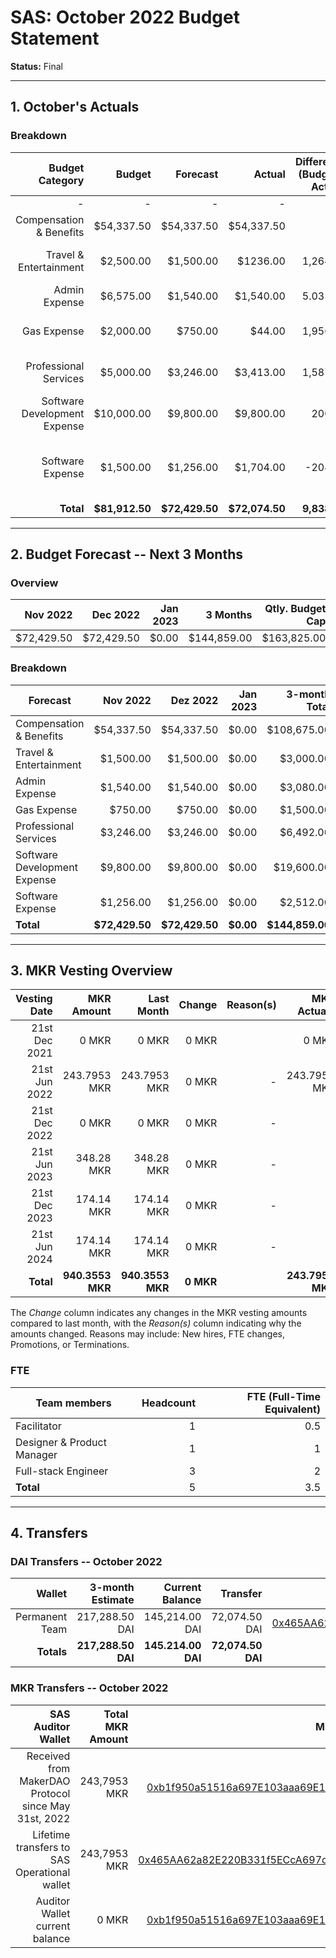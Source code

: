 # SAS: October 2022 Budget Statement

**Status:** Final

---
## 1. October's Actuals

### Breakdown

| Budget Category                          | Budget       | Forecast      | Actual       |Difference (Budget - Actual)|Difference (Forecast - Actual)|   Payments   |   Comment     |
|-----------------------------------------:|-------------:|--------------:|-------------:|---------------------------:|-----------------------------:|-------------:|--------------:|
|                                         -|             -|              -|             -|                           -|                             -|    $72,074.50|              -|
| Compensation & Benefits                  |    $54,337.50|     $54,337.50|    $54,337.50|                           0|                             0|             -|              -|  
| Travel & Entertainment                   |     $2,500.00|      $1,500.00|      $1236.00|                    1,264.00|                        264.00|             -|Less traveling than planned|
| Admin Expense                            |     $6,575.00|      $1,540.00|     $1,540.00|                    5.035.00|                             0|             -|              |
| Gas Expense                              |     $2,000.00|        $750.00|        $44.00|                    1,956.00|                        706.00|             -|lower gas fees than expected|
| Professional Services                    |     $5,000.00|      $3,246.00|     $3,413.00|                    1,587.00|                       -167.00|             -|Spend more on tax advisor|              -|
| Software Development Expense             |    $10,000.00|      $9,800.00|     $9,800.00|                      200.00|                             0|             -|               |
| Software Expense                         |     $1,500.00|      $1,256.00|     $1,704.00|                     -204.00|                       -448.00|             -|higher infrasturcture costs due to simiulation testing |
| **Total**                                |**$81,912.50**| **$72,429.50**|**$72,074.50**|                **9,838.00**|                    **355,00**|**$72,074.50**|              -|

---

## 2. Budget Forecast -- Next 3 Months

### Overview

| Nov  2022  |  Dec 2022  |   Jan 2023 |  3 Months  |Qtly. Budget Cap|Budget Cap + Buffer|
| ----------:| ----------:| ----------:| ----------:| --------------:| -----------------:|
| $72,429.50|  $72,429.50|        $0.00| $144,859.00|     $163,825.00|        $188,398.75|

### Breakdown

| Forecast                            |   Nov 2022    |  Dez  2022    |   Jan  2023  | 3-month Total |   Budget Cap  |
|-------------------------------------|--------------:|--------------:|-------------:|--------------:|--------------:|
| Compensation & Benefits             |     $54,337.50|     $54,337.50|         $0.00|    $108,675.00|    $108,675.00|
| Travel & Entertainment              |      $1,500.00|      $1,500.00|         $0.00|      $3,000.00|      $5,000.00|
| Admin Expense                       |      $1,540.00|      $1,540.00|         $0.00|      $3,080.00|     $13,150.00|
| Gas Expense                         |        $750.00|        $750.00|         $0.00|      $1,500.00|      $4,000.00|
| Professional Services               |      $3,246.00|      $3,246.00|         $0.00|      $6,492.00|     $10,000.00|
| Software Development Expense        |      $9,800.00|      $9,800.00|         $0.00|     $19,600.00|     $20,000.00|
| Software Expense                    |      $1,256.00|      $1,256.00|         $0.00|      $2,512.00|      $3,000.00|
| **Total**                           | **$72,429.50**| **$72,429.50**|     **$0.00**|**$144,859.00**|**$163,825.00**|


---

## 3. MKR Vesting Overview


|  Vesting Date         |       MKR Amount |    Last Month  |  Change |      Reason(s) |   MKR Actuals   |
|----------------------:|-----------------:|---------------:|--------:|---------------:|----------------:|
|  21st Dec 2021        |            0 MKR |          0 MKR |   0 MKR |                |           0 MKR |
|  21st Jun 2022        |     243.7953 MKR |   243.7953 MKR |   0 MKR |              - |    243.7953 MKR |
|  21st Dec 2022        |            0 MKR |          0 MKR |   0 MKR |              - |               - |
|  21st Jun 2023        |       348.28 MKR |     348.28 MKR |   0 MKR |              - |               - |
|  21st Dec 2023        |       174.14 MKR |     174.14 MKR |   0 MKR |              - |               - |
|  21st Jun 2024        |       174.14 MKR |     174.14 MKR |   0 MKR |              - |               - |
|  **Total**            | **940.3553 MKR** |**940.3553 MKR**|**0 MKR**|                |**243.7953 MKR** |

The *Change* column indicates any changes in the MKR vesting amounts compared to last month, with the *Reason(s)* column indicating why the amounts changed. Reasons may include: New hires, FTE changes, Promotions, or Terminations.

### FTE

| Team members              |Headcount|FTE (Full-Time Equivalent)|
|---------------------------|--------:|-------------------------:|
| Facilitator               |1        |0.5                       |
| Designer & Product Manager|1        |1                         |
| Full-stack Engineer       |3        |2                         |
| **Total**                 |5        |3.5                       |

---

## 4. Transfers

### DAI Transfers -- October 2022

|           Wallet|  3-month Estimate|   Current Balance|          Transfer|                         Multi-sig Address|
|----------------:|-----------------:|-----------------:|-----------------:|-----------------------------------------:|
|   Permanent Team|    217,288.50 DAI|    145,214.00 DAI|     72,074.50 DAI|[0x465AA62a82E220B331f5ECcA697c20E89554B298](https://gnosis-safe.io/app/eth:0x465AA62a82E220B331f5ECcA697c20E89554B298/transactions/history)|
|       **Totals**|**217,288.50 DAI**|**145.214.00 DAI**| **72,074.50 DAI**|                                          |

### MKR Transfers -- October 2022

|  SAS Auditor Wallet                                  | Total MKR Amount |                           Multi-sig Address |
|-----------------------------------------------------:|-----------------:|--------------------------------------------:|
| Received from MakerDAO Protocol since May 31st, 2022 |     243,7953 MKR |[0xb1f950a51516a697E103aaa69E152d839182f6Fe](https://gnosis-safe.io/app/eth:0xb1f950a51516a697E103aaa69E152d839182f6Fe/transactions/history)|
| Lifetime transfers to SAS Operational wallet         |     243,7953 MKR |[0x465AA62a82E220B331f5ECcA697c20E89554B298](https://gnosis-safe.io/app/eth:0x465AA62a82E220B331f5ECcA697c20E89554B298/transactions/history)| 
| Auditor Wallet current balance                       |            0 MKR |[0xb1f950a51516a697E103aaa69E152d839182f6Fe](https://gnosis-safe.io/app/eth:0xb1f950a51516a697E103aaa69E152d839182f6Fe/transactions/history)| 



